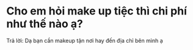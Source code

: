 # Cho em hỏi make up tiệc thì chi phí như thế nào ạ?

Trả lời: Dạ bạn cần makeup tận nơi hay đến địa chỉ bên mình ạ